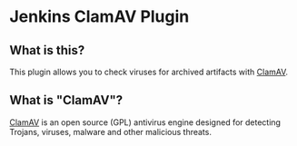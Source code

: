 Jenkins ClamAV Plugin
======================

What is this?
-------------
 This plugin allows you to check viruses for archived artifacts with [ClamAV](http://www.clamav.net/).


What is "ClamAV"?
------------------
 [ClamAV](http://www.clamav.net/) is an open source (GPL) antivirus engine designed for detecting Trojans, viruses, 
 malware and other malicious threats.

